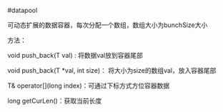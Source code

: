 #datapool

可动态扩展的数据容器，每次分配一个数组，数组大小为bunchSize大小

方法：

void push_back(T val) : 将数据val放到容器尾部

void push_back(T *val, int size)： 将大小为size的数组val，放入容器尾部

T& operator[](long index)：可通过下标方式方位容器数据

long getCurLen()：获取当前长度
